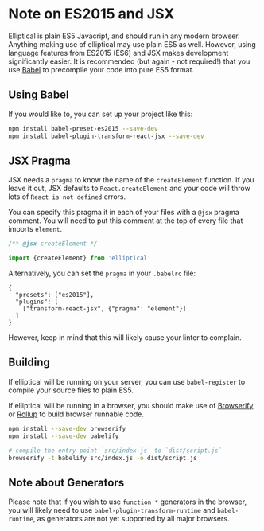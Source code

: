 # Note on ES2015 and JSX

Elliptical is plain ES5 Javacript, and should run in any modern browser.
Anything making use of elliptical may use plain ES5 as well. However,
using language features from ES2015 (ES6) and JSX makes development
significantly easier. It is recommended (but again - not required!) that
you use [Babel](https://babeljs.io/) to precompile your code into pure
ES5 format.

## Using Babel

If you would like to, you can set up your project like this:

```sh
npm install babel-preset-es2015 --save-dev
npm install babel-plugin-transform-react-jsx --save-dev
```

## JSX Pragma

JSX needs a `pragma` to know the name of the `createElement` function.
If you leave it out, JSX defaults to `React.createElement` and your
code will throw lots of `React is not defined` errors.

You can specify this pragma it in each of your
files with a `@jsx` pragma comment. You will need to put this comment
at the top of every file that imports `element`.

```js
/** @jsx createElement */

import {createElement} from 'elliptical'
```

Alternatively, you can set the `pragma` in your `.babelrc` file:

```
{
  "presets": ["es2015"],
  "plugins": [
    ["transform-react-jsx", {"pragma": "element"}]
  ]
}
```

However, keep in mind that this will likely cause your linter to complain.

## Building

If elliptical will be running on your server, you can use `babel-register`
to compile your source files to plain ES5.

If elliptical will be running in a browser, you should make use of
[Browserify](http://browserify.org/) or [Rollup](http://rollupjs.org/) to 
build browser runnable code.

```sh
npm install --save-dev browserify
npm install --save-dev babelify

# compile the entry point `src/index.js` to `dist/script.js`
browserify -t babelify src/index.js -o dist/script.js
```

## Note about Generators

Please note that if you wish to use `function *` generators
in the browser, you will likely need to use `babel-plugin-transform-runtime`
and `babel-runtime`, as generators are not yet supported by all
major browsers.
